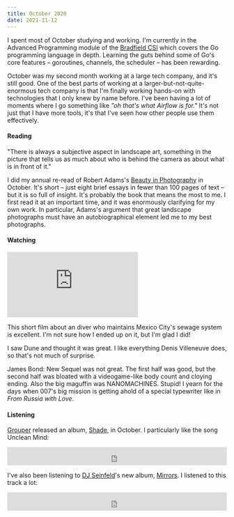```yaml
---
title: October 2020
date: 2021-11-12
---
```


I spent most of October studying and working. I'm currently in the Advanced Programming module of the [Bradfield CSI](https://bradfieldcs.com/csi/) which covers the Go programming language in depth. Learning the guts behind some of Go's core features – goroutines, channels, the scheduler – has been rewarding.

October was my second month working at a large tech company, and it's still good. One of the best parts of working at a larger-but-not-quite-enormous tech company is that I'm finally working hands-on with technologies that I only knew by name before. I've been having a lot of moments where I go something like _"oh that's what Airflow is for."_ It's not just that I have more tools, it's that I've seen how other people use them effectively.

#### Reading

<p class="quote">
"There is always a subjective aspect in landscape art, something in the picture that tells us as much about who is behind the camera as about what is in front of it."
</p>

I did my annual re-read of Robert Adams's [Beauty in Photography](https://aperture.org/books/beauty-in-photography/) in October. It's short – just eight brief essays in fewer than 100 pages of text – but it is so full of insight. It's probably the book that means the most to me. I first read it at an important time, and it was enormously clarifying for my own work. In particular, Adams's argument that great landscape photographs must have an autobiographical element led me to my best photographs.

#### Watching

<div class="youtube-embed-container">        
  <iframe
    src="https://www.youtube-nocookie.com/embed/qfyEstdwWIE"
    frameborder="0"
    allow="accelerometer; autoplay; encrypted-media; gyroscope; picture-in-picture"
    allowfullscreen
  ></iframe>
</div>

This short film about an diver who maintains Mexico City's sewage system is excellent. I'm not sure how I ended up on it, but I'm glad I did!

I saw Dune and thought it was great. I like everything Denis Villeneuve does, so that's not much of surprise.

James Bond: New Sequel was not great. The first half was good, but the second half was bloated with a videogame-like body count and cloying ending. Also the big maguffin was NANOMACHINES. Stupid! I yearn for the days when 007's big mission is getting ahold of a special typewriter like in _From Russia with Love_.

#### Listening

[Grouper](https://grouper.bandcamp.com/) released an album, [Shade](https://grouper.bandcamp.com/album/shade), in October. I particularly like the song Unclean Mind:

<iframe style="border: 0; width: 100%; height: 42px;" class="bandcamp-player" src="https://bandcamp.com/EmbeddedPlayer/album=3927818988/size=small/bgcol=ffffff/linkcol=0687f5/track=2090522723/transparent=true/" seamless><a href="https://grouper.bandcamp.com/album/shade">Shade by Grouper</a></iframe>

I've also been listening to [DJ Seinfeld](https://djseinfeld.bandcamp.com/)'s new album, [Mirrors](https://djseinfeld.bandcamp.com/album/mirrors). I listened to this track a lot:

<iframe style="border: 0; width: 100%; height: 42px;" class="bandcamp-player" src="https://bandcamp.com/EmbeddedPlayer/album=2742410761/size=small/bgcol=ffffff/linkcol=0687f5/track=2607348065/transparent=true/" seamless><a href="https://djseinfeld.bandcamp.com/album/mirrors">Mirrors by DJ Seinfeld &amp; Teira</a></iframe>
